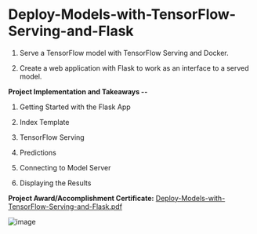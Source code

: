 # Deploy-Models-with-TensorFlow-Serving-and-Flask

1. Serve a TensorFlow model with TensorFlow Serving and Docker.

2. Create a web application with Flask to work as an interface to a served model.


**Project Implementation and Takeaways --**

1. Getting Started with the Flask App

2. Index Template

3. TensorFlow Serving

4. Predictions

5. Connecting to Model Server

6. Displaying the Results


**Project Award/Accomplishment Certificate:**
[Deploy-Models-with-TensorFlow-Serving-and-Flask.pdf](https://github.com/Pikachu0405/Deploy-Models-with-TensorFlow-Serving-and-Flask/files/7635962/Deploy-Models-with-TensorFlow-Serving-and-Flask.pdf)

![image](https://user-images.githubusercontent.com/93926742/144282397-4e551dac-489c-478b-a370-66e131aa8991.png)
